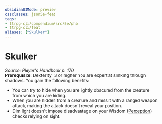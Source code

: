 ```yaml
---
obsidianUIMode: preview
cssclasses: json5e-feat
tags:
- ttrpg-cli/compendium/src/5e/phb
- ttrpg-cli/feat
aliases: ["Skulker"]
---
```

# Skulker
*Source: Player's Handbook p. 170*  
**Prerequisite**: Dexterity 13 or higher
You are expert at slinking through shadows. You gain the following benefits:

- You can try to hide when you are lightly obscured from the creature from which you are hiding.  
- When you are hidden from a creature and miss it with a ranged weapon attack, making the attack doesn't reveal your position.  
- Dim light doesn't impose disadvantage on your Wisdom ([Perception](3-Mechanics/CLI/rules/skills.md#Perception)) checks relying on sight.